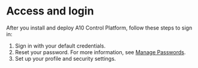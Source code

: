 # Access and login

After you install and deploy A10 Control Platform, follow these steps to sign in:

1. Sign in with your default credentials.
2. Reset your password. For more information, see [Manage Passwords](https://documentation.a10networks.com/SYM/Platform/Latest/html/Default.htm#Product/password_mgmt_rbac.htm).
3. Set up your profile and security settings.